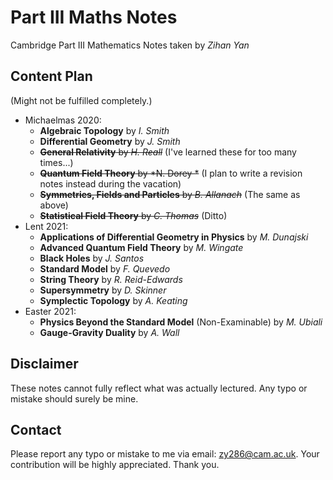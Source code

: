 # Part III Maths Notes
Cambridge Part III Mathematics Notes taken by *Zihan Yan*

## Content Plan

(Might not be fulfilled completely.)

- Michaelmas 2020:
  - **Algebraic Topology** by *I. Smith*
  - **Differential Geometry** by *J. Smith*
  - ~~**General Relativity** by *H. Reall*~~ (I've learned these for too many times...)
  - ~~**Quantum Field Theory** by *N. Dorey *~~ (I plan to write a revision notes instead during the vacation)
  - ~~**Symmetries, Fields and Particles** by *B. Allanach*~~ (The same as above)
  - ~~**Statistical Field Theory** by *C. Thomas*~~ (Ditto)
- Lent 2021:
  - **Applications of Differential Geometry in Physics** by *M. Dunajski*
  - **Advanced Quantum Field Theory** by *M. Wingate*
  - **Black Holes** by *J. Santos*
  - **Standard Model** by *F. Quevedo*
  - **String Theory** by *R. Reid-Edwards*
  - **Supersymmetry** by *D. Skinner*
  - **Symplectic Topology** by *A. Keating*
- Easter 2021:
  - **Physics Beyond the Standard Model** (Non-Examinable) by *M. Ubiali*
  - **Gauge-Gravity Duality** by *A. Wall*

## Disclaimer

These notes cannot fully reflect what was actually lectured. Any typo or mistake should surely be mine.

## Contact

Please report any typo or mistake to me via email: [zy286@cam.ac.uk](mailto:zy286@cam.ac.uk). Your contribution will be highly appreciated. Thank you.




